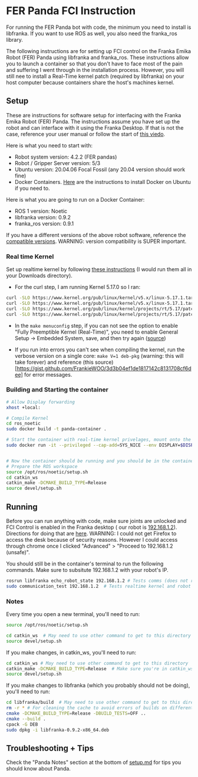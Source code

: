 # FER Panda FCI Instruction 
For running the FER Panda bot with code, the minimum you need to install is libfranka. If you want to use ROS as well, you also need the franka_ros library.

The following instructions are for setting up FCI control on the Franka Emika Robot (FER) Panda using libfranka and franka_ros. These instructions allow you to launch a container so that you don't have to face most of the pain and suffering I went through in the installation process. However, you will still nee to install a Real-Time kernel patch (required by libfranka) on your host computer because containers share the host's machines kernel.

## Setup
These are instructions for software setup for interfacing with the Franka Emika Robot (FER) Panda. The instructions assume you have set up the robot and can interface with it using the Franka Desktop. If that is not the case, reference your user manual or follow the start of [this viedo](https://youtu.be/91wFDNHVXI4?si=_RWVrXJ0wC-qe6NI).

Here is what you need to start with:
* Robot system version: 4.2.2 (FER pandas)
* Robot / Gripper Server version: 5/3
* Ubuntu version: 20.04.06 Focal Fossil (any 20.04 version should work fine)
* Docker Containers. [Here](https://docs.docker.com/engine/install/ubuntu/) are the instructions to install Docker on Ubuntu if you need to.


Here is what you are going to run on a Docker Container:
* ROS 1 version: Noetic
* libfranka version: 0.9.2
* franka_ros version: 0.9.1

If you have a different versions of the above robot software, reference the [compatible versions](https://frankaemika.github.io/docs/compatibility.html). WARNING: version compatibility is SUPER important.


### Real time Kernel
Set up realtime kernel by following [these instructions](https://frankaemika.github.io/docs/installation_linux.html#setting-up-the-real-time-kernel) (I would run them all in your Downloads directory).
* For the curl step, I am running Kernel 5.17.0 so I ran:
```bash
curl -SLO https://www.kernel.org/pub/linux/kernel/v5.x/linux-5.17.1.tar.xz
curl -SLO https://www.kernel.org/pub/linux/kernel/v5.x/linux-5.17.1.tar.sign
curl -SLO https://www.kernel.org/pub/linux/kernel/projects/rt/5.17/patch-5.17.1-rt17.patch.xz
curl -SLO https://www.kernel.org/pub/linux/kernel/projects/rt/5.17/patch-5.17.1-rt17.patch.sign
```

* In the `make menuconfig` step, if you can not see the option to enable  "Fully Preemptible Kernel (Real-Time)", you need to enable General Setup -> Embedded System, save, and then try again ([source](https://unix.stackexchange.com/questions/582075/trouble-selecting-fully-preemptible-kernel-real-time-when-configuring-compil))

* If you run into errors you can't see when compiling the kernel, run the verbose version on a single core: `make V=1 deb-pkg` (warning: this will take forever) and reference (this source)[https://gist.github.com/FrankieWOO/3d3b04ef1de1817142c8131708cf6dee] for error messages.


### Building and Starting the container
``` bash
# Allow Display forwarding
xhost +local:

# Compile Kernel
cd ros_noetic
sudo docker build -t panda-container .

# Start the container with real-time kernel privelages, mount onto the current directory, and allow display forwarding
sudo docker run -it --privileged --cap-add=SYS_NICE --env DISPLAY=$DISPLAY -v /tmp/.X11-unix:/tmp/.X11-unix -v $(pwd):/workspace --net=host panda-container


# Now the container should be running and you should be in the container's terminal
# Prepare the ROS workspace
source /opt/ros/noetic/setup.sh
cd catkin_ws
catkin_make -DCMAKE_BUILD_TYPE=Release
source devel/setup.sh
```

## Running
Before you can run anything with code, make sure joints are unlocked and FCI Control is enabled in the Franka desktop ( our robot is [192.168.1.2](https://192.168.1.2/desk/)). Directions for doing that are [here](https://youtu.be/91wFDNHVXI4?si=4-ZArdrxOMAiCc5H&t=484). WARNING: I could not get Firefox to access the desk because of security reasons. However I could access through chrome once I clicked "Advanced" > "Proceed to 192.168.1.2 (unsafe)".

You should still be in the container's terminal to run the following commands. Make sure to subsitute 192.168.1.2 with your robot's IP.
```bash
rosrun libfranka echo_robot_state 192.168.1.2 # Tests comms (does not require real time kernel) 
sudo communication_test 192.168.1.2  # Tests realtime kernel and robot by moving bot
```

###  Notes

Every time you open a new terminal, you'll need to run:
```bash
source /opt/ros/noetic/setup.sh

cd catkin_ws  # May need to use other command to get to this directory
source devel/setup.sh
```

If you make changes, in catkin_ws, you'll need to run:

```bash
cd catkin_ws # May need to use other command to get to this directory
catkin_make -DCMAKE_BUILD_TYPE=Release  # Make sure you're in catkin_ws directory
source devel/setup.sh
```

If you make changes to libfranka (which you probably should not be doing), you'll need to run:
``` bash
cd libfranka/build  # May need to use other command to get to this directory
rm -r * # For cleaning the cache to avoid errors of builds on different machines
cmake -DCMAKE_BUILD_TYPE=Release -DBUILD_TESTS=OFF .. 
cmake --build .
cpack -G DEB
sudo dpkg -i libfranka-0.9.2-x86_64.deb

```

## Troubleshooting + Tips
Check the "Panda Notes" section at the bottom of [setup.md](setup.md) for tips you should know about Panda.